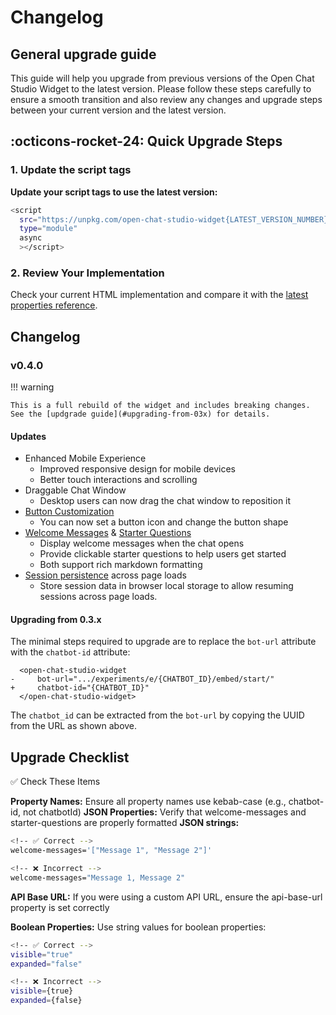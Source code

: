 # Changelog

## General upgrade guide

This guide will help you upgrade from previous versions of the Open Chat Studio Widget to the latest version. Please follow these steps carefully to ensure a smooth transition and also review any changes and upgrade steps between your current version and the latest version.

## :octicons-rocket-24: Quick Upgrade Steps

### 1. Update the script tags

**Update your script tags to use the latest version:**
```bash
<script 
  src="https://unpkg.com/open-chat-studio-widget{LATEST_VERSION_NUMBER}/dist/open-chat-studio-widget/open-chat-studio-widget.js"
  type="module"
  async
  ></script>
```

### 2. Review Your Implementation
Check your current HTML implementation and compare it with the [latest properties reference](reference.md#properties-reference).

## Changelog

### v0.4.0

!!! warning

    This is a full rebuild of the widget and includes breaking changes. See the [updgrade guide](#upgrading-from-03x) for details.

#### Updates

* Enhanced Mobile Experience
    * Improved responsive design for mobile devices
    * Better touch interactions and scrolling
* Draggable Chat Window
    * Desktop users can now drag the chat window to reposition it
* [Button Customization](reference.md#button-customization)
    * You can now set a button icon and change the button shape
* [Welcome Messages](reference.md#welcome-messages) & [Starter Questions](#starter-questions)
    * Display welcome messages when the chat opens
    * Provide clickable starter questions to help users get started
    * Both support rich markdown formatting
* [Session persistence](reference.md#persistent-sessions) across page loads
    * Store session data in browser local storage to allow resuming sessions across page loads. 

#### Upgrading from 0.3.x

The minimal steps required to upgrade are to replace the `bot-url` attribute with the `chatbot-id` attribute:

``` { .diff .annotate }
  <open-chat-studio-widget
-     bot-url=".../experiments/e/{CHATBOT_ID}/embed/start/"
+     chatbot-id="{CHATBOT_ID}"
  </open-chat-studio-widget>
```

The `chatbot_id` can be extracted from the `bot-url` by copying the UUID from the URL as shown above.


## Upgrade Checklist
✅ Check These Items

**Property Names:** Ensure all property names use kebab-case (e.g., chatbot-id, not chatbotId)
**JSON Properties:** Verify that welcome-messages and starter-questions are properly formatted
**JSON strings:**
```bash
<!-- ✅ Correct -->
welcome-messages='["Message 1", "Message 2"]'

<!-- ❌ Incorrect -->
welcome-messages="Message 1, Message 2"
```

**API Base URL:** If you were using a custom API URL, ensure the api-base-url property is set correctly

**Boolean Properties:** Use string values for boolean properties:
```bash
<!-- ✅ Correct -->
visible="true"
expanded="false"

<!-- ❌ Incorrect -->
visible={true}
expanded={false}
```
